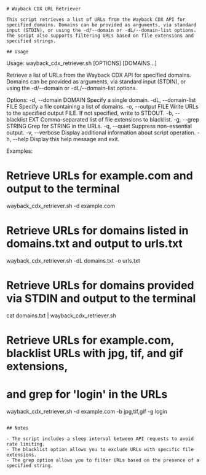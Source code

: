 ```
# Wayback CDX URL Retriever

This script retrieves a list of URLs from the Wayback CDX API for specified domains. Domains can be provided as arguments, via standard input (STDIN), or using the -d/--domain or -dL/--domain-list options. The script also supports filtering URLs based on file extensions and specified strings.

## Usage

```
Usage: wayback_cdx_retriever.sh [OPTIONS] [DOMAINS...]

Retrieve a list of URLs from the Wayback CDX API for specified domains.
Domains can be provided as arguments, via standard input (STDIN),
or using the -d/--domain or -dL/--domain-list options.

Options:
  -d, --domain DOMAIN       Specify a single domain.
  -dL, --domain-list FILE   Specify a file containing a list of domains.
  -o, --output FILE         Write URLs to the specified output FILE.
                            If not specified, write to STDOUT.
  -b, --blacklist EXT       Comma-separated list of file extensions to blacklist.
  -g, --grep STRING         Grep for STRING in the URLs.
  -q, --quiet               Suppress non-essential output.
  -v, --verbose             Display additional information about script operation.
  -h, --help                Display this help message and exit.

Examples:
  # Retrieve URLs for example.com and output to the terminal
  wayback_cdx_retriever.sh -d example.com

  # Retrieve URLs for domains listed in domains.txt and output to urls.txt
  wayback_cdx_retriever.sh -dL domains.txt -o urls.txt

  # Retrieve URLs for domains provided via STDIN and output to the terminal
  cat domains.txt | wayback_cdx_retriever.sh

  # Retrieve URLs for example.com, blacklist URLs with jpg, tif, and gif extensions,
  # and grep for 'login' in the URLs
  wayback_cdx_retriever.sh -d example.com -b jpg,tif,gif -g login
```

## Notes

- The script includes a sleep interval between API requests to avoid rate limiting.
- The blacklist option allows you to exclude URLs with specific file extensions.
- The grep option allows you to filter URLs based on the presence of a specified string.
```
